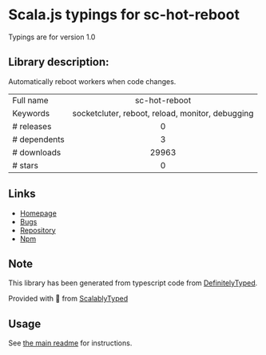 
# Scala.js typings for sc-hot-reboot

Typings are for version 1.0

## Library description:
Automatically reboot workers when code changes.

|                    |                 |
| ------------------ | :-------------: |
| Full name          | sc-hot-reboot |
| Keywords           | socketcluter, reboot, reload, monitor, debugging |
| # releases         | 0 |
| # dependents       | 3 |
| # downloads        | 29963 |
| # stars            | 0 |

## Links
- [Homepage](https://github.com/SocketCluster/sc-hot-reboot)
- [Bugs](https://github.com/SocketCluster/sc-hot-reboot/issues)
- [Repository](https://github.com/SocketCluster/sc-hot-reboot)
- [Npm](https://www.npmjs.com/package/sc-hot-reboot)
    


## Note
This library has been generated from typescript code from [DefinitelyTyped](https://definitelytyped.org).

Provided with :purple_heart: from [ScalablyTyped](https://github.com/oyvindberg/ScalablyTyped)

## Usage
See [the main readme](../../readme.md) for instructions.



